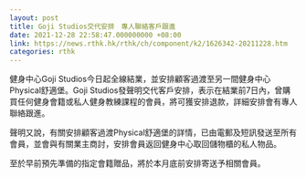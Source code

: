 ```yaml
---
layout: post
title: Goji Studios交代安排　專人聯絡客戶跟進
date: 2021-12-28 22:58:47.000000000 +08:00
link: https://news.rthk.hk/rthk/ch/component/k2/1626342-20211228.htm
categories: rthk
---
```


健身中心Goji Studios今日起全線結業，並安排顧客過渡至另一間健身中心Physical舒適堡。Goji Studios發聲明交代客戶安排，表示在結業前7日內，曾購買任何健身會籍或私人健身教練課程的會員，將可獲安排退款，詳細安排會有專人聯絡跟進。

聲明又說，有關安排顧客過渡Physical舒適堡的詳情，已由電郵及短訊發送至所有會員，並會與有關業主商討，安排會員返回健身中心取回儲物櫃的私人物品。

至於早前預先準備的指定會籍贈品，將於本月底前安排寄送予相關會員。
